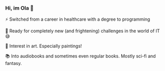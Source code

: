 ### Hi, im Ola 👋

<!--
**olaamb/olaamb** is a ✨ _special_ ✨ repository because its `README.md` (this file) appears on your GitHub profile. 

Im currently studying to become a java-developer at IT-högskolan in Gothenburg. My first mission in programming is to try to soak up whatever is ahead of me. Im hoping to be able to use my skills to eventually contribute to something positive for people in this world. 
-->


⚡ Switched from a career in healthcare with a degree to programming

👊 Ready for completely new (and frightening) challenges in the world of IT 😅

🎨 Interest in art. Especially paintings!

📚 Into audiobooks and sometimes even regular books. Mostly sci-fi and fantasy.



